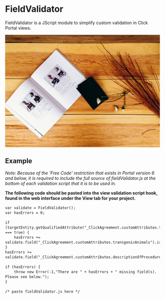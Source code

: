 FieldValidator
==============

FieldValidator is a JScript module to simplify custom validation in
Click Portal views.

![FieldValidator](./validator.jpg)

Example
-------
*Note: Because of the 'Free Code' restriction that exists in Portal version
6 and below, it is required to include the full source of
fieldValidator.js at the bottom of each validation script that it is to
be used in.*

**The following code should be pasted into the view validation script
hook, found in the web interface under the View tab for your project.**

    var validate = FieldValidator();
    var hasErrors = 0;

    if (targetEntity.getQualifiedAttribute("_ClickAgreement.customAttributes.transgenicAnimals") === true) {
        hasErrors += validate.field("_ClickAgreement.customAttributes.transgenicAnimals").isNotNull();
    }
    hasErrors += validate.field("_ClickAgreement.customAttributes.descriptionOfProcedures").isNotNull();

    if (hasErrors) {
        throw new Error(-1,"There are " + hasErrors + " missing field(s). Please see below.");
    }

    /* paste fieldValidator.js here */



